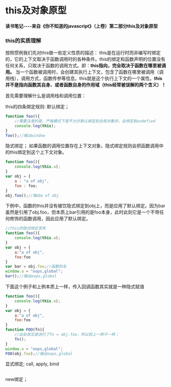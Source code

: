 # this及对象原型
#### 读书笔记----来自《你不知道的javascript》（上卷）第二部分this及对象原型

### this的实质理解

按照惯例我们先对this做一些定义性质的描述：
this是在运行时而非编写时绑定的，它的上下文取决于函数调用时的各种条件。this的绑定和函数声明的位置没有任何关系，只取决于函数的调用方式。即：**this指向，完全取决于函数在哪里被调用。**
当一个函数被调用时，会创建其执行上下文，包含了函数在哪里被调用（调用栈），调用方式，函数传参等信息。this就是这个执行上下文的一个属性。**this并不是指向函数其自身、或者函数自身的作用域（this经常被误解的两个含义）！**

首先需要理解什么是调用栈和调用位置：

this的四条绑定规则:
默认绑定；
```javascript
function foo(){
    //需要注意的是，严格模式下是不允许默认绑定到全局对象的，会绑定到undefied
    console.log(this);
}
foo();//输出window
```
隐式绑定；
如果函数的调用位置存在上下文对象，隐式绑定规则会把函数调用中的this绑定到这个上下文对象。
```javascript
function foo(){
    console.log(this.a);
}
var obj = {
    a : "a of obj",
    foo : foo;
}
obj.foo();//输出a of obj
```
下例中，函数的this并没有被饮隐式绑定到obj上，而是应用了默认绑定。因为bar虽然是引用了obj.foo，但本质上bar引用的是foo本身，此时此刻它是一个不带任何修饰的函数调用，因此应用了默认绑定。
```javascript
//this的隐式绑定丢失
function foo(){
    console.log(this.a);
}
var obj = {
    a:"a of obj",
    foo:foo
}
var bar = obj.foo;//函数别名
window.a = "oops,global";
bar();//输出oops,global
```

下面这个例子和上例本质上一样，传入回调函数其实就是一种隐式赋值
```javascript
function foo(){
    console.log(this.a);
}
var obj = {
    a:"a of obj",
    foo:foo
}
function FOO(fn){
    //此处其实是进行了fn = obj.foo，所以和上一例子一样；
    fn();
}
window.a = "oops,global";
FOO(obj.foo);//输出oops,global
```
显式绑定;
call, apply, bind
```javascript

```
new绑定；
```javascript

```